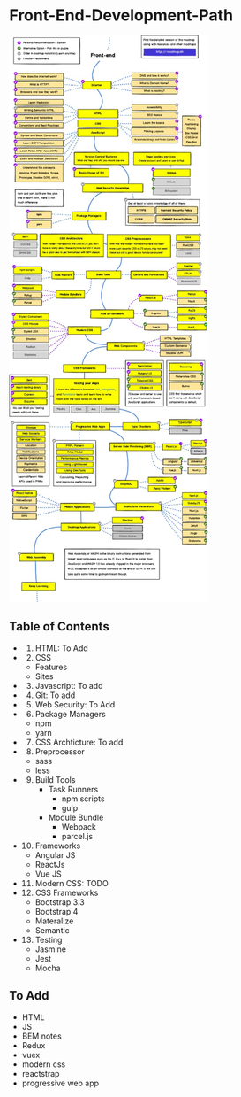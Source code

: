 # Front-End-Development-Path

![Path](https://github.com/danielphilipjohnson/Front-End-Development-Path/blob/master/images/front-end.jpeg)

Table of Contents
-------------------------
- 1. HTML: To Add
- 2. CSS
    - Features
    - Sites
- 3. Javascript: To add
- 4. Git: To add
- 5. Web Security: To Add
- 6. Package Managers
    - npm
    - yarn
- 7. CSS Archticture: To add
- 8. Preprocessor
    - sass
    - less
- 9. Build Tools
        - Task Runners
            - npm scripts 
            - gulp
        - Module Bundle
            - Webpack
            - parcel.js

- 10. Frameworks
    - Angular JS
    - ReactJs
    - Vue JS
- 11. Modern CSS: TODO
- 12. CSS Frameworks
    - Bootstrap 3.3
    - Bootstrap 4
    - Materalize 
    - Semantic

- 13. Testing
    - Jasmine
    - Jest
    - Mocha


## To Add
- HTML
- JS
- BEM notes
- Redux 
- vuex
- modern css
- reactstrap
- progressive web app 